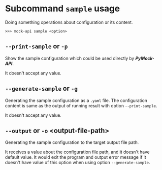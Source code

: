 # Subcommand ``sample`` usage

Doing something operations about configuration or its content.

```console
>>> mock-api sample <option>
```


## ``--print-sample`` or ``-p``

Show the sample configuration which could be used directly by **_PyMock-API_**.

It doesn't accept any value.


## ``--generate-sample`` or ``-g``

Generating the sample configuration as a ``.yaml`` file. The configuration content is same as the output of running result
with option ``--print-sample``.

It doesn't accept any value.


## ``--output`` or ``-o`` <output-file-path\>

Generating the sample configuration to the target output file path.

It receives a value about the configuration file path, and it doesn't have default value. It would exit the program and
output error message if it doesn't have value of this option when using option ``--generate-sample``.
